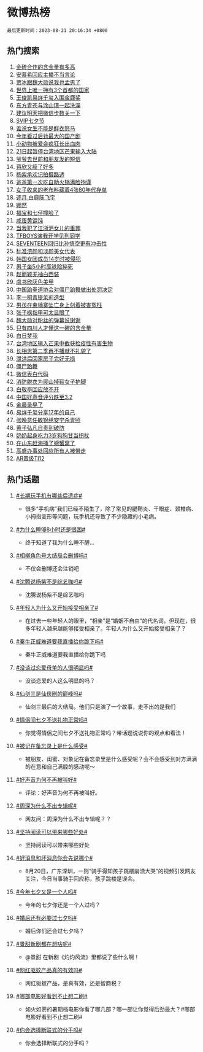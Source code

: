 # 微博热榜

`最后更新时间：2023-08-21 20:16:34 +0800`

## 热门搜索

1. [金砖合作的含金量有多高](https://m.weibo.cn/search?containerid=100103type%3D1%26t%3D10%26q%3D%23%E9%87%91%E7%A0%96%E5%90%88%E4%BD%9C%E7%9A%84%E5%90%AB%E9%87%91%E9%87%8F%E6%9C%89%E5%A4%9A%E9%AB%98%23&stream_entry_id=51&isnewpage=1&extparam=seat%3D1%26c_type%3D51%26filter_type%3Drealtimehot%26cate%3D10103%26dgr%3D0%26stream_entry_id%3D51%26pos%3D0%26display_time%3D1692620191%26pre_seqid%3D1692620191754019716192&luicode=10000011&lfid=106003type%253D25%2526t%253D3%2526disable_hot%253D1%2526filter_type%253Drealtimehot)
1. [安慕希回应主播不当言论](https://m.weibo.cn/search?containerid=100103type%3D1%26t%3D10%26q%3D%23%E5%AE%89%E6%85%95%E5%B8%8C%E5%9B%9E%E5%BA%94%E4%B8%BB%E6%92%AD%E4%B8%8D%E5%BD%93%E8%A8%80%E8%AE%BA%23&stream_entry_id=31&isnewpage=1&extparam=seat%3D1%26c_type%3D31%26filter_type%3Drealtimehot%26flag%3D2%26realpos%3D1%26stream_entry_id%3D31%26pos%3D0%26band_rank%3D1%26dgr%3D0%26lcate%3D5001%26cate%3D5001%26q%3D%2523%25E5%25AE%2589%25E6%2585%2595%25E5%25B8%258C%25E5%259B%259E%25E5%25BA%2594%25E4%25B8%25BB%25E6%2592%25AD%25E4%25B8%258D%25E5%25BD%2593%25E8%25A8%2580%25E8%25AE%25BA%2523%26display_time%3D1692620191%26pre_seqid%3D1692620191754019716192&luicode=10000011&lfid=106003type%253D25%2526t%253D3%2526disable_hot%253D1%2526filter_type%253Drealtimehot)
1. [贾冰跟魏大勋说我也孟男了](https://m.weibo.cn/search?containerid=100103type%3D1%26t%3D10%26q%3D%23%E8%B4%BE%E5%86%B0%E8%B7%9F%E9%AD%8F%E5%A4%A7%E5%8B%8B%E8%AF%B4%E6%88%91%E4%B9%9F%E5%AD%9F%E7%94%B7%E4%BA%86%23&stream_entry_id=31&isnewpage=1&extparam=seat%3D1%26c_type%3D31%26filter_type%3Drealtimehot%26flag%3D1%26realpos%3D2%26stream_entry_id%3D31%26pos%3D1%26band_rank%3D2%26dgr%3D0%26lcate%3D5001%26cate%3D5001%26q%3D%2523%25E8%25B4%25BE%25E5%2586%25B0%25E8%25B7%259F%25E9%25AD%258F%25E5%25A4%25A7%25E5%258B%258B%25E8%25AF%25B4%25E6%2588%2591%25E4%25B9%259F%25E5%25AD%259F%25E7%2594%25B7%25E4%25BA%2586%2523%26display_time%3D1692620191%26pre_seqid%3D1692620191754019716192&luicode=10000011&lfid=106003type%253D25%2526t%253D3%2526disable_hot%253D1%2526filter_type%253Drealtimehot)
1. [世界上唯一拥有3个首都的国家](https://m.weibo.cn/search?containerid=100103type%3D1%26t%3D10%26q%3D%23%E4%B8%96%E7%95%8C%E4%B8%8A%E5%94%AF%E4%B8%80%E6%8B%A5%E6%9C%893%E4%B8%AA%E9%A6%96%E9%83%BD%E7%9A%84%E5%9B%BD%E5%AE%B6%23&stream_entry_id=31&isnewpage=1&extparam=seat%3D1%26c_type%3D31%26filter_type%3Drealtimehot%26flag%3D1%26realpos%3D3%26stream_entry_id%3D31%26pos%3D2%26band_rank%3D3%26dgr%3D0%26lcate%3D5001%26cate%3D5001%26q%3D%2523%25E4%25B8%2596%25E7%2595%258C%25E4%25B8%258A%25E5%2594%25AF%25E4%25B8%2580%25E6%258B%25A5%25E6%259C%25893%25E4%25B8%25AA%25E9%25A6%2596%25E9%2583%25BD%25E7%259A%2584%25E5%259B%25BD%25E5%25AE%25B6%2523%26display_time%3D1692620191%26pre_seqid%3D1692620191754019716192&luicode=10000011&lfid=106003type%253D25%2526t%253D3%2526disable_hot%253D1%2526filter_type%253Drealtimehot)
1. [王俊凯易烊千玺入围金鹿奖](https://m.weibo.cn/search?containerid=100103type%3D1%26t%3D10%26q%3D%23%E7%8E%8B%E4%BF%8A%E5%87%AF%E6%98%93%E7%83%8A%E5%8D%83%E7%8E%BA%E5%85%A5%E5%9B%B4%E9%87%91%E9%B9%BF%E5%A5%96%23&stream_entry_id=31&isnewpage=1&extparam=seat%3D1%26c_type%3D31%26filter_type%3Drealtimehot%26flag%3D2%26realpos%3D4%26stream_entry_id%3D31%26pos%3D3%26band_rank%3D4%26dgr%3D0%26lcate%3D5001%26cate%3D5001%26q%3D%2523%25E7%258E%258B%25E4%25BF%258A%25E5%2587%25AF%25E6%2598%2593%25E7%2583%258A%25E5%258D%2583%25E7%258E%25BA%25E5%2585%25A5%25E5%259B%25B4%25E9%2587%2591%25E9%25B9%25BF%25E5%25A5%2596%2523%26display_time%3D1692620191%26pre_seqid%3D1692620191754019716192&luicode=10000011&lfid=106003type%253D25%2526t%253D3%2526disable_hot%253D1%2526filter_type%253Drealtimehot)
1. [东方青苍与涂山璟一起洗澡](https://m.weibo.cn/search?containerid=100103type%3D1%26t%3D10%26q%3D%23%E4%B8%9C%E6%96%B9%E9%9D%92%E8%8B%8D%E4%B8%8E%E6%B6%82%E5%B1%B1%E7%92%9F%E4%B8%80%E8%B5%B7%E6%B4%97%E6%BE%A1%23&stream_entry_id=31&isnewpage=1&extparam=seat%3D1%26c_type%3D31%26filter_type%3Drealtimehot%26flag%3D2%26realpos%3D5%26stream_entry_id%3D31%26pos%3D4%26band_rank%3D5%26dgr%3D0%26lcate%3D5001%26cate%3D5001%26q%3D%2523%25E4%25B8%259C%25E6%2596%25B9%25E9%259D%2592%25E8%258B%258D%25E4%25B8%258E%25E6%25B6%2582%25E5%25B1%25B1%25E7%2592%259F%25E4%25B8%2580%25E8%25B5%25B7%25E6%25B4%2597%25E6%25BE%25A1%2523%26display_time%3D1692620191%26pre_seqid%3D1692620191754019716192&luicode=10000011&lfid=106003type%253D25%2526t%253D3%2526disable_hot%253D1%2526filter_type%253Drealtimehot)
1. [建议明天把微信步数关一下](https://m.weibo.cn/search?containerid=100103type%3D1%26t%3D10%26q%3D%23%E5%BB%BA%E8%AE%AE%E6%98%8E%E5%A4%A9%E6%8A%8A%E5%BE%AE%E4%BF%A1%E6%AD%A5%E6%95%B0%E5%85%B3%E4%B8%80%E4%B8%8B%23&stream_entry_id=31&isnewpage=1&extparam=seat%3D1%26c_type%3D31%26filter_type%3Drealtimehot%26flag%3D2%26realpos%3D6%26stream_entry_id%3D31%26pos%3D5%26band_rank%3D6%26dgr%3D0%26lcate%3D5001%26cate%3D5001%26q%3D%2523%25E5%25BB%25BA%25E8%25AE%25AE%25E6%2598%258E%25E5%25A4%25A9%25E6%258A%258A%25E5%25BE%25AE%25E4%25BF%25A1%25E6%25AD%25A5%25E6%2595%25B0%25E5%2585%25B3%25E4%25B8%2580%25E4%25B8%258B%2523%26display_time%3D1692620191%26pre_seqid%3D1692620191754019716192&luicode=10000011&lfid=106003type%253D25%2526t%253D3%2526disable_hot%253D1%2526filter_type%253Drealtimehot)
1. [SVIP七夕节](https://m.weibo.cn/search?containerid=100103type%3D1%26t%3D10%26q%3D%23SVIP%E4%B8%83%E5%A4%95%E8%8A%82%23&stream_entry_id=31&isnewpage=1&extparam=seat%3D1%26c_type%3D31%26filter_type%3Drealtimehot%26dgr%3D0%26adid%3D199859%26stream_entry_id%3D31%26pos%3D6%26band_rank%3D7%26is_ad_pos%3D1%26q%3D%2523SVIP%25E4%25B8%2583%25E5%25A4%2595%25E8%258A%2582%2523%26lcate%3D5001%26cate%3D5001%26display_time%3D1692620191%26pre_seqid%3D1692620191754019716192&luicode=10000011&lfid=106003type%253D25%2526t%253D3%2526disable_hot%253D1%2526filter_type%253Drealtimehot)
1. [谁说女生不能是鲜衣怒马](https://m.weibo.cn/search?containerid=100103type%3D1%26t%3D10%26q%3D%23%E8%B0%81%E8%AF%B4%E5%A5%B3%E7%94%9F%E4%B8%8D%E8%83%BD%E6%98%AF%E9%B2%9C%E8%A1%A3%E6%80%92%E9%A9%AC%23&stream_entry_id=31&isnewpage=1&extparam=seat%3D1%26c_type%3D31%26filter_type%3Drealtimehot%26flag%3D1%26realpos%3D7%26stream_entry_id%3D31%26pos%3D7%26band_rank%3D7%26dgr%3D0%26lcate%3D5001%26cate%3D5001%26q%3D%2523%25E8%25B0%2581%25E8%25AF%25B4%25E5%25A5%25B3%25E7%2594%259F%25E4%25B8%258D%25E8%2583%25BD%25E6%2598%25AF%25E9%25B2%259C%25E8%25A1%25A3%25E6%2580%2592%25E9%25A9%25AC%2523%26display_time%3D1692620191%26pre_seqid%3D1692620191754019716192&luicode=10000011&lfid=106003type%253D25%2526t%253D3%2526disable_hot%253D1%2526filter_type%253Drealtimehot)
1. [今年看过后劲最大的国产剧](https://m.weibo.cn/search?containerid=100103type%3D1%26t%3D10%26q%3D%23%E4%BB%8A%E5%B9%B4%E7%9C%8B%E8%BF%87%E5%90%8E%E5%8A%B2%E6%9C%80%E5%A4%A7%E7%9A%84%E5%9B%BD%E4%BA%A7%E5%89%A7%23&stream_entry_id=31&isnewpage=1&extparam=seat%3D1%26c_type%3D31%26filter_type%3Drealtimehot%26flag%3D0%26realpos%3D8%26stream_entry_id%3D31%26pos%3D8%26band_rank%3D8%26dgr%3D0%26lcate%3D5001%26cate%3D5001%26q%3D%2523%25E4%25BB%258A%25E5%25B9%25B4%25E7%259C%258B%25E8%25BF%2587%25E5%2590%258E%25E5%258A%25B2%25E6%259C%2580%25E5%25A4%25A7%25E7%259A%2584%25E5%259B%25BD%25E4%25BA%25A7%25E5%2589%25A7%2523%26display_time%3D1692620191%26pre_seqid%3D1692620191754019716192&luicode=10000011&lfid=106003type%253D25%2526t%253D3%2526disable_hot%253D1%2526filter_type%253Drealtimehot)
1. [小动物被爱会疯狂长出血肉](https://m.weibo.cn/search?containerid=100103type%3D1%26t%3D10%26q%3D%E5%B0%8F%E5%8A%A8%E7%89%A9%E8%A2%AB%E7%88%B1%E4%BC%9A%E7%96%AF%E7%8B%82%E9%95%BF%E5%87%BA%E8%A1%80%E8%82%89&stream_entry_id=31&isnewpage=1&extparam=seat%3D1%26c_type%3D31%26filter_type%3Drealtimehot%26flag%3D0%26realpos%3D9%26stream_entry_id%3D31%26pos%3D9%26band_rank%3D9%26dgr%3D0%26lcate%3D5001%26cate%3D5001%26q%3D%25E5%25B0%258F%25E5%258A%25A8%25E7%2589%25A9%25E8%25A2%25AB%25E7%2588%25B1%25E4%25BC%259A%25E7%2596%25AF%25E7%258B%2582%25E9%2595%25BF%25E5%2587%25BA%25E8%25A1%2580%25E8%2582%2589%26display_time%3D1692620191%26pre_seqid%3D1692620191754019716192&luicode=10000011&lfid=106003type%253D25%2526t%253D3%2526disable_hot%253D1%2526filter_type%253Drealtimehot)
1. [21日起暂停台湾地区芒果输入大陆](https://m.weibo.cn/search?containerid=100103type%3D1%26t%3D10%26q%3D%2321%E6%97%A5%E8%B5%B7%E6%9A%82%E5%81%9C%E5%8F%B0%E6%B9%BE%E5%9C%B0%E5%8C%BA%E8%8A%92%E6%9E%9C%E8%BE%93%E5%85%A5%E5%A4%A7%E9%99%86%23&stream_entry_id=31&isnewpage=1&extparam=seat%3D1%26c_type%3D31%26filter_type%3Drealtimehot%26flag%3D0%26realpos%3D10%26stream_entry_id%3D31%26pos%3D10%26band_rank%3D10%26dgr%3D0%26lcate%3D5001%26cate%3D5001%26q%3D%252321%25E6%2597%25A5%25E8%25B5%25B7%25E6%259A%2582%25E5%2581%259C%25E5%258F%25B0%25E6%25B9%25BE%25E5%259C%25B0%25E5%258C%25BA%25E8%258A%2592%25E6%259E%259C%25E8%25BE%2593%25E5%2585%25A5%25E5%25A4%25A7%25E9%2599%2586%2523%26display_time%3D1692620191%26pre_seqid%3D1692620191754019716192&luicode=10000011&lfid=106003type%253D25%2526t%253D3%2526disable_hot%253D1%2526filter_type%253Drealtimehot)
1. [爷爷去世前和朋友发的短信](https://m.weibo.cn/search?containerid=100103type%3D1%26t%3D10%26q%3D%E7%88%B7%E7%88%B7%E5%8E%BB%E4%B8%96%E5%89%8D%E5%92%8C%E6%9C%8B%E5%8F%8B%E5%8F%91%E7%9A%84%E7%9F%AD%E4%BF%A1&stream_entry_id=31&isnewpage=1&extparam=seat%3D1%26c_type%3D31%26filter_type%3Drealtimehot%26flag%3D1%26realpos%3D11%26stream_entry_id%3D31%26pos%3D11%26band_rank%3D11%26dgr%3D0%26lcate%3D5001%26cate%3D5001%26q%3D%25E7%2588%25B7%25E7%2588%25B7%25E5%258E%25BB%25E4%25B8%2596%25E5%2589%258D%25E5%2592%258C%25E6%259C%258B%25E5%258F%258B%25E5%258F%2591%25E7%259A%2584%25E7%259F%25AD%25E4%25BF%25A1%26display_time%3D1692620191%26pre_seqid%3D1692620191754019716192&luicode=10000011&lfid=106003type%253D25%2526t%253D3%2526disable_hot%253D1%2526filter_type%253Drealtimehot)
1. [蒋欣又瘦了好多](https://m.weibo.cn/search?containerid=100103type%3D1%26t%3D10%26q%3D%23%E8%92%8B%E6%AC%A3%E5%8F%88%E7%98%A6%E4%BA%86%E5%A5%BD%E5%A4%9A%23&stream_entry_id=31&isnewpage=1&extparam=seat%3D1%26c_type%3D31%26filter_type%3Drealtimehot%26flag%3D2%26realpos%3D12%26stream_entry_id%3D31%26pos%3D12%26band_rank%3D12%26dgr%3D0%26lcate%3D5001%26cate%3D5001%26q%3D%2523%25E8%2592%258B%25E6%25AC%25A3%25E5%258F%2588%25E7%2598%25A6%25E4%25BA%2586%25E5%25A5%25BD%25E5%25A4%259A%2523%26display_time%3D1692620191%26pre_seqid%3D1692620191754019716192&luicode=10000011&lfid=106003type%253D25%2526t%253D3%2526disable_hot%253D1%2526filter_type%253Drealtimehot)
1. [杨紫承欢记拍摄路透](https://m.weibo.cn/search?containerid=100103type%3D1%26t%3D10%26q%3D%23%E6%9D%A8%E7%B4%AB%E6%89%BF%E6%AC%A2%E8%AE%B0%E6%8B%8D%E6%91%84%E8%B7%AF%E9%80%8F%23&stream_entry_id=31&isnewpage=1&extparam=seat%3D1%26c_type%3D31%26filter_type%3Drealtimehot%26flag%3D1%26realpos%3D13%26stream_entry_id%3D31%26pos%3D13%26band_rank%3D13%26dgr%3D0%26lcate%3D5001%26cate%3D5001%26q%3D%2523%25E6%259D%25A8%25E7%25B4%25AB%25E6%2589%25BF%25E6%25AC%25A2%25E8%25AE%25B0%25E6%258B%258D%25E6%2591%2584%25E8%25B7%25AF%25E9%2580%258F%2523%26display_time%3D1692620191%26pre_seqid%3D1692620191754019716192&luicode=10000011&lfid=106003type%253D25%2526t%253D3%2526disable_hot%253D1%2526filter_type%253Drealtimehot)
1. [爸爸第一次吃自助火锅满脸拘谨](https://m.weibo.cn/search?containerid=100103type%3D1%26t%3D10%26q%3D%23%E7%88%B8%E7%88%B8%E7%AC%AC%E4%B8%80%E6%AC%A1%E5%90%83%E8%87%AA%E5%8A%A9%E7%81%AB%E9%94%85%E6%BB%A1%E8%84%B8%E6%8B%98%E8%B0%A8%23&stream_entry_id=31&isnewpage=1&extparam=seat%3D1%26c_type%3D31%26filter_type%3Drealtimehot%26flag%3D0%26realpos%3D14%26stream_entry_id%3D31%26pos%3D14%26band_rank%3D14%26dgr%3D0%26lcate%3D5001%26cate%3D5001%26q%3D%2523%25E7%2588%25B8%25E7%2588%25B8%25E7%25AC%25AC%25E4%25B8%2580%25E6%25AC%25A1%25E5%2590%2583%25E8%2587%25AA%25E5%258A%25A9%25E7%2581%25AB%25E9%2594%2585%25E6%25BB%25A1%25E8%2584%25B8%25E6%258B%2598%25E8%25B0%25A8%2523%26display_time%3D1692620191%26pre_seqid%3D1692620191754019716192&luicode=10000011&lfid=106003type%253D25%2526t%253D3%2526disable_hot%253D1%2526filter_type%253Drealtimehot)
1. [女子收来的老布料藏着4张80年代存单](https://m.weibo.cn/search?containerid=100103type%3D1%26t%3D10%26q%3D%23%E5%A5%B3%E5%AD%90%E6%94%B6%E6%9D%A5%E7%9A%84%E8%80%81%E5%B8%83%E6%96%99%E8%97%8F%E7%9D%804%E5%BC%A080%E5%B9%B4%E4%BB%A3%E5%AD%98%E5%8D%95%23&stream_entry_id=31&isnewpage=1&extparam=seat%3D1%26c_type%3D31%26filter_type%3Drealtimehot%26flag%3D0%26realpos%3D15%26adid%3D200204%26stream_entry_id%3D31%26pos%3D15%26band_rank%3D15%26dgr%3D0%26lcate%3D5001%26cate%3D5001%26q%3D%2523%25E5%25A5%25B3%25E5%25AD%2590%25E6%2594%25B6%25E6%259D%25A5%25E7%259A%2584%25E8%2580%2581%25E5%25B8%2583%25E6%2596%2599%25E8%2597%258F%25E7%259D%25804%25E5%25BC%25A080%25E5%25B9%25B4%25E4%25BB%25A3%25E5%25AD%2598%25E5%258D%2595%2523%26display_time%3D1692620191%26pre_seqid%3D1692620191754019716192&luicode=10000011&lfid=106003type%253D25%2526t%253D3%2526disable_hot%253D1%2526filter_type%253Drealtimehot)
1. [逐月 白鹿陈飞宇](https://m.weibo.cn/search?containerid=100103type%3D1%26t%3D10%26q%3D%E9%80%90%E6%9C%88+%E7%99%BD%E9%B9%BF%E9%99%88%E9%A3%9E%E5%AE%87&stream_entry_id=31&isnewpage=1&extparam=seat%3D1%26c_type%3D31%26filter_type%3Drealtimehot%26flag%3D1%26realpos%3D16%26stream_entry_id%3D31%26pos%3D16%26band_rank%3D16%26dgr%3D0%26lcate%3D5001%26cate%3D5001%26q%3D%25E9%2580%2590%25E6%259C%2588%2520%25E7%2599%25BD%25E9%25B9%25BF%25E9%2599%2588%25E9%25A3%259E%25E5%25AE%2587%26display_time%3D1692620191%26pre_seqid%3D1692620191754019716192&luicode=10000011&lfid=106003type%253D25%2526t%253D3%2526disable_hot%253D1%2526filter_type%253Drealtimehot)
1. [娜然](https://m.weibo.cn/search?containerid=100103type%3D1%26t%3D10%26q%3D%E5%A8%9C%E7%84%B6&stream_entry_id=31&isnewpage=1&extparam=seat%3D1%26c_type%3D31%26filter_type%3Drealtimehot%26flag%3D0%26realpos%3D17%26stream_entry_id%3D31%26pos%3D17%26band_rank%3D17%26dgr%3D0%26lcate%3D5001%26cate%3D5001%26q%3D%25E5%25A8%259C%25E7%2584%25B6%26display_time%3D1692620191%26pre_seqid%3D1692620191754019716192&luicode=10000011&lfid=106003type%253D25%2526t%253D3%2526disable_hot%253D1%2526filter_type%253Drealtimehot)
1. [福宝和七仔撞脸了](https://m.weibo.cn/search?containerid=100103type%3D1%26t%3D10%26q%3D%23%E7%A6%8F%E5%AE%9D%E5%92%8C%E4%B8%83%E4%BB%94%E6%92%9E%E8%84%B8%E4%BA%86%23&stream_entry_id=31&isnewpage=1&extparam=seat%3D1%26c_type%3D31%26filter_type%3Drealtimehot%26flag%3D32768%26realpos%3D18%26stream_entry_id%3D31%26pos%3D18%26band_rank%3D18%26dgr%3D0%26lcate%3D5001%26cate%3D5001%26q%3D%2523%25E7%25A6%258F%25E5%25AE%259D%25E5%2592%258C%25E4%25B8%2583%25E4%25BB%2594%25E6%2592%259E%25E8%2584%25B8%25E4%25BA%2586%2523%26display_time%3D1692620191%26pre_seqid%3D1692620191754019716192&luicode=10000011&lfid=106003type%253D25%2526t%253D3%2526disable_hot%253D1%2526filter_type%253Drealtimehot)
1. [咸蛋黄馄饨](https://m.weibo.cn/search?containerid=100103type%3D1%26t%3D10%26q%3D%E5%92%B8%E8%9B%8B%E9%BB%84%E9%A6%84%E9%A5%A8&stream_entry_id=31&isnewpage=1&extparam=seat%3D1%26c_type%3D31%26filter_type%3Drealtimehot%26flag%3D1%26realpos%3D19%26stream_entry_id%3D31%26pos%3D19%26band_rank%3D19%26dgr%3D0%26lcate%3D5001%26cate%3D5001%26q%3D%25E5%2592%25B8%25E8%259B%258B%25E9%25BB%2584%25E9%25A6%2584%25E9%25A5%25A8%26display_time%3D1692620191%26pre_seqid%3D1692620191754019716192&luicode=10000011&lfid=106003type%253D25%2526t%253D3%2526disable_hot%253D1%2526filter_type%253Drealtimehot)
1. [当我犯了江浙沪女儿的重罪](https://m.weibo.cn/search?containerid=100103type%3D1%26t%3D10%26q%3D%E5%BD%93%E6%88%91%E7%8A%AF%E4%BA%86%E6%B1%9F%E6%B5%99%E6%B2%AA%E5%A5%B3%E5%84%BF%E7%9A%84%E9%87%8D%E7%BD%AA&stream_entry_id=31&isnewpage=1&extparam=seat%3D1%26c_type%3D31%26filter_type%3Drealtimehot%26flag%3D0%26realpos%3D20%26stream_entry_id%3D31%26pos%3D20%26band_rank%3D20%26dgr%3D0%26lcate%3D5001%26cate%3D5001%26q%3D%25E5%25BD%2593%25E6%2588%2591%25E7%258A%25AF%25E4%25BA%2586%25E6%25B1%259F%25E6%25B5%2599%25E6%25B2%25AA%25E5%25A5%25B3%25E5%2584%25BF%25E7%259A%2584%25E9%2587%258D%25E7%25BD%25AA%26display_time%3D1692620191%26pre_seqid%3D1692620191754019716192&luicode=10000011&lfid=106003type%253D25%2526t%253D3%2526disable_hot%253D1%2526filter_type%253Drealtimehot)
1. [TFBOYS演我开学见到同学](https://m.weibo.cn/search?containerid=100103type%3D1%26t%3D10%26q%3D%23TFBOYS%E6%BC%94%E6%88%91%E5%BC%80%E5%AD%A6%E8%A7%81%E5%88%B0%E5%90%8C%E5%AD%A6%23&stream_entry_id=31&isnewpage=1&extparam=seat%3D1%26c_type%3D31%26filter_type%3Drealtimehot%26flag%3D2%26realpos%3D21%26stream_entry_id%3D31%26pos%3D21%26band_rank%3D21%26dgr%3D0%26lcate%3D5001%26cate%3D5001%26q%3D%2523TFBOYS%25E6%25BC%2594%25E6%2588%2591%25E5%25BC%2580%25E5%25AD%25A6%25E8%25A7%2581%25E5%2588%25B0%25E5%2590%258C%25E5%25AD%25A6%2523%26display_time%3D1692620191%26pre_seqid%3D1692620191754019716192&luicode=10000011&lfid=106003type%253D25%2526t%253D3%2526disable_hot%253D1%2526filter_type%253Drealtimehot)
1. [SEVENTEEN回归比孙悟空更有冲击性](https://m.weibo.cn/search?containerid=100103type%3D1%26t%3D10%26q%3D%23SEVENTEEN%E5%9B%9E%E5%BD%92%E6%AF%94%E5%AD%99%E6%82%9F%E7%A9%BA%E6%9B%B4%E6%9C%89%E5%86%B2%E5%87%BB%E6%80%A7%23&stream_entry_id=31&isnewpage=1&extparam=seat%3D1%26c_type%3D31%26filter_type%3Drealtimehot%26flag%3D1%26realpos%3D22%26stream_entry_id%3D31%26pos%3D22%26band_rank%3D22%26dgr%3D0%26lcate%3D5001%26cate%3D5001%26q%3D%2523SEVENTEEN%25E5%259B%259E%25E5%25BD%2592%25E6%25AF%2594%25E5%25AD%2599%25E6%2582%259F%25E7%25A9%25BA%25E6%259B%25B4%25E6%259C%2589%25E5%2586%25B2%25E5%2587%25BB%25E6%2580%25A7%2523%26display_time%3D1692620191%26pre_seqid%3D1692620191754019716192&luicode=10000011&lfid=106003type%253D25%2526t%253D3%2526disable_hot%253D1%2526filter_type%253Drealtimehot)
1. [标准浓颜和淡颜美女代表](https://m.weibo.cn/search?containerid=100103type%3D1%26t%3D10%26q%3D%23%E6%A0%87%E5%87%86%E6%B5%93%E9%A2%9C%E5%92%8C%E6%B7%A1%E9%A2%9C%E7%BE%8E%E5%A5%B3%E4%BB%A3%E8%A1%A8%23&stream_entry_id=31&isnewpage=1&extparam=seat%3D1%26c_type%3D31%26filter_type%3Drealtimehot%26flag%3D1%26realpos%3D23%26stream_entry_id%3D31%26pos%3D23%26band_rank%3D23%26dgr%3D0%26lcate%3D5001%26cate%3D5001%26q%3D%2523%25E6%25A0%2587%25E5%2587%2586%25E6%25B5%2593%25E9%25A2%259C%25E5%2592%258C%25E6%25B7%25A1%25E9%25A2%259C%25E7%25BE%258E%25E5%25A5%25B3%25E4%25BB%25A3%25E8%25A1%25A8%2523%26display_time%3D1692620191%26pre_seqid%3D1692620191754019716192&luicode=10000011&lfid=106003type%253D25%2526t%253D3%2526disable_hot%253D1%2526filter_type%253Drealtimehot)
1. [韩国女团成员14岁时被侵犯](https://m.weibo.cn/search?containerid=100103type%3D1%26t%3D10%26q%3D%23%E9%9F%A9%E5%9B%BD%E5%A5%B3%E5%9B%A2%E6%88%90%E5%91%9814%E5%B2%81%E6%97%B6%E8%A2%AB%E4%BE%B5%E7%8A%AF%23&stream_entry_id=31&isnewpage=1&extparam=seat%3D1%26c_type%3D31%26filter_type%3Drealtimehot%26flag%3D0%26realpos%3D24%26stream_entry_id%3D31%26pos%3D24%26band_rank%3D24%26dgr%3D0%26lcate%3D5001%26cate%3D5001%26q%3D%2523%25E9%259F%25A9%25E5%259B%25BD%25E5%25A5%25B3%25E5%259B%25A2%25E6%2588%2590%25E5%2591%259814%25E5%25B2%2581%25E6%2597%25B6%25E8%25A2%25AB%25E4%25BE%25B5%25E7%258A%25AF%2523%26display_time%3D1692620191%26pre_seqid%3D1692620191754019716192&luicode=10000011&lfid=106003type%253D25%2526t%253D3%2526disable_hot%253D1%2526filter_type%253Drealtimehot)
1. [男子坐5小时高铁险猝死](https://m.weibo.cn/search?containerid=100103type%3D1%26t%3D10%26q%3D%23%E7%94%B7%E5%AD%90%E5%9D%905%E5%B0%8F%E6%97%B6%E9%AB%98%E9%93%81%E9%99%A9%E7%8C%9D%E6%AD%BB%23&stream_entry_id=31&isnewpage=1&extparam=seat%3D1%26c_type%3D31%26filter_type%3Drealtimehot%26flag%3D0%26realpos%3D25%26stream_entry_id%3D31%26pos%3D25%26band_rank%3D25%26dgr%3D0%26lcate%3D5001%26cate%3D5001%26q%3D%2523%25E7%2594%25B7%25E5%25AD%2590%25E5%259D%25905%25E5%25B0%258F%25E6%2597%25B6%25E9%25AB%2598%25E9%2593%2581%25E9%2599%25A9%25E7%258C%259D%25E6%25AD%25BB%2523%26display_time%3D1692620191%26pre_seqid%3D1692620191754019716192&luicode=10000011&lfid=106003type%253D25%2526t%253D3%2526disable_hot%253D1%2526filter_type%253Drealtimehot)
1. [赵丽颖无袖白西装](https://m.weibo.cn/search?containerid=100103type%3D1%26t%3D10%26q%3D%23%E8%B5%B5%E4%B8%BD%E9%A2%96%E6%97%A0%E8%A2%96%E7%99%BD%E8%A5%BF%E8%A3%85%23&stream_entry_id=31&isnewpage=1&extparam=seat%3D1%26c_type%3D31%26filter_type%3Drealtimehot%26flag%3D1%26realpos%3D26%26stream_entry_id%3D31%26pos%3D26%26band_rank%3D26%26dgr%3D0%26lcate%3D5001%26cate%3D5001%26q%3D%2523%25E8%25B5%25B5%25E4%25B8%25BD%25E9%25A2%2596%25E6%2597%25A0%25E8%25A2%2596%25E7%2599%25BD%25E8%25A5%25BF%25E8%25A3%2585%2523%26display_time%3D1692620191%26pre_seqid%3D1692620191754019716192&luicode=10000011&lfid=106003type%253D25%2526t%253D3%2526disable_hot%253D1%2526filter_type%253Drealtimehot)
1. [虞书欣灰色美甲](https://m.weibo.cn/search?containerid=100103type%3D1%26t%3D10%26q%3D%23%E8%99%9E%E4%B9%A6%E6%AC%A3%E7%81%B0%E8%89%B2%E7%BE%8E%E7%94%B2%23&stream_entry_id=31&isnewpage=1&extparam=seat%3D1%26c_type%3D31%26filter_type%3Drealtimehot%26flag%3D1%26realpos%3D27%26stream_entry_id%3D31%26pos%3D27%26band_rank%3D27%26dgr%3D0%26lcate%3D5001%26cate%3D5001%26q%3D%2523%25E8%2599%259E%25E4%25B9%25A6%25E6%25AC%25A3%25E7%2581%25B0%25E8%2589%25B2%25E7%25BE%258E%25E7%2594%25B2%2523%26display_time%3D1692620191%26pre_seqid%3D1692620191754019716192&luicode=10000011&lfid=106003type%253D25%2526t%253D3%2526disable_hot%253D1%2526filter_type%253Drealtimehot)
1. [中国跆拳道协会对僵尸跆舞做出处罚决定](https://m.weibo.cn/search?containerid=100103type%3D1%26t%3D10%26q%3D%23%E4%B8%AD%E5%9B%BD%E8%B7%86%E6%8B%B3%E9%81%93%E5%8D%8F%E4%BC%9A%E5%AF%B9%E5%83%B5%E5%B0%B8%E8%B7%86%E8%88%9E%E5%81%9A%E5%87%BA%E5%A4%84%E7%BD%9A%E5%86%B3%E5%AE%9A%23&stream_entry_id=31&isnewpage=1&extparam=seat%3D1%26c_type%3D31%26filter_type%3Drealtimehot%26flag%3D0%26realpos%3D28%26stream_entry_id%3D31%26pos%3D28%26band_rank%3D28%26dgr%3D0%26lcate%3D5001%26cate%3D5001%26q%3D%2523%25E4%25B8%25AD%25E5%259B%25BD%25E8%25B7%2586%25E6%258B%25B3%25E9%2581%2593%25E5%258D%258F%25E4%25BC%259A%25E5%25AF%25B9%25E5%2583%25B5%25E5%25B0%25B8%25E8%25B7%2586%25E8%2588%259E%25E5%2581%259A%25E5%2587%25BA%25E5%25A4%2584%25E7%25BD%259A%25E5%2586%25B3%25E5%25AE%259A%2523%26display_time%3D1692620191%26pre_seqid%3D1692620191754019716192&luicode=10000011&lfid=106003type%253D25%2526t%253D3%2526disable_hot%253D1%2526filter_type%253Drealtimehot)
1. [李一桐青提茉莉造型](https://m.weibo.cn/search?containerid=100103type%3D1%26t%3D10%26q%3D%23%E6%9D%8E%E4%B8%80%E6%A1%90%E9%9D%92%E6%8F%90%E8%8C%89%E8%8E%89%E9%80%A0%E5%9E%8B%23&stream_entry_id=31&isnewpage=1&extparam=seat%3D1%26c_type%3D31%26filter_type%3Drealtimehot%26flag%3D1%26realpos%3D29%26stream_entry_id%3D31%26pos%3D29%26band_rank%3D29%26dgr%3D0%26lcate%3D5001%26cate%3D5001%26q%3D%2523%25E6%259D%258E%25E4%25B8%2580%25E6%25A1%2590%25E9%259D%2592%25E6%258F%2590%25E8%258C%2589%25E8%258E%2589%25E9%2580%25A0%25E5%259E%258B%2523%26display_time%3D1692620191%26pre_seqid%3D1692620191754019716192&luicode=10000011&lfid=106003type%253D25%2526t%253D3%2526disable_hot%253D1%2526filter_type%253Drealtimehot)
1. [男孩在柬埔寨坠亡身上刻着被害冤枉](https://m.weibo.cn/search?containerid=100103type%3D1%26t%3D10%26q%3D%23%E7%94%B7%E5%AD%A9%E5%9C%A8%E6%9F%AC%E5%9F%94%E5%AF%A8%E5%9D%A0%E4%BA%A1%E8%BA%AB%E4%B8%8A%E5%88%BB%E7%9D%80%E8%A2%AB%E5%AE%B3%E5%86%A4%E6%9E%89%23&stream_entry_id=31&isnewpage=1&extparam=seat%3D1%26c_type%3D31%26filter_type%3Drealtimehot%26flag%3D1%26realpos%3D30%26stream_entry_id%3D31%26pos%3D30%26band_rank%3D30%26dgr%3D0%26lcate%3D5001%26cate%3D5001%26q%3D%2523%25E7%2594%25B7%25E5%25AD%25A9%25E5%259C%25A8%25E6%259F%25AC%25E5%259F%2594%25E5%25AF%25A8%25E5%259D%25A0%25E4%25BA%25A1%25E8%25BA%25AB%25E4%25B8%258A%25E5%2588%25BB%25E7%259D%2580%25E8%25A2%25AB%25E5%25AE%25B3%25E5%2586%25A4%25E6%259E%2589%2523%26display_time%3D1692620191%26pre_seqid%3D1692620191754019716192&luicode=10000011&lfid=106003type%253D25%2526t%253D3%2526disable_hot%253D1%2526filter_type%253Drealtimehot)
1. [张子枫指甲可太显眼了](https://m.weibo.cn/search?containerid=100103type%3D1%26t%3D10%26q%3D%23%E5%BC%A0%E5%AD%90%E6%9E%AB%E6%8C%87%E7%94%B2%E5%8F%AF%E5%A4%AA%E6%98%BE%E7%9C%BC%E4%BA%86%23&stream_entry_id=31&isnewpage=1&extparam=seat%3D1%26c_type%3D31%26filter_type%3Drealtimehot%26flag%3D0%26realpos%3D31%26stream_entry_id%3D31%26pos%3D31%26band_rank%3D31%26dgr%3D0%26lcate%3D5001%26cate%3D5001%26q%3D%2523%25E5%25BC%25A0%25E5%25AD%2590%25E6%259E%25AB%25E6%258C%2587%25E7%2594%25B2%25E5%258F%25AF%25E5%25A4%25AA%25E6%2598%25BE%25E7%259C%25BC%25E4%25BA%2586%2523%26display_time%3D1692620191%26pre_seqid%3D1692620191754019716192&luicode=10000011&lfid=106003type%253D25%2526t%253D3%2526disable_hot%253D1%2526filter_type%253Drealtimehot)
1. [魏大勋对粉丝的弹幕说谢谢](https://m.weibo.cn/search?containerid=100103type%3D1%26t%3D10%26q%3D%23%E9%AD%8F%E5%A4%A7%E5%8B%8B%E5%AF%B9%E7%B2%89%E4%B8%9D%E7%9A%84%E5%BC%B9%E5%B9%95%E8%AF%B4%E8%B0%A2%E8%B0%A2%23&stream_entry_id=31&isnewpage=1&extparam=seat%3D1%26c_type%3D31%26filter_type%3Drealtimehot%26flag%3D0%26realpos%3D32%26stream_entry_id%3D31%26pos%3D32%26band_rank%3D32%26dgr%3D0%26lcate%3D5001%26cate%3D5001%26q%3D%2523%25E9%25AD%258F%25E5%25A4%25A7%25E5%258B%258B%25E5%25AF%25B9%25E7%25B2%2589%25E4%25B8%259D%25E7%259A%2584%25E5%25BC%25B9%25E5%25B9%2595%25E8%25AF%25B4%25E8%25B0%25A2%25E8%25B0%25A2%2523%26display_time%3D1692620191%26pre_seqid%3D1692620191754019716192&luicode=10000011&lfid=106003type%253D25%2526t%253D3%2526disable_hot%253D1%2526filter_type%253Drealtimehot)
1. [只有四川人才懂这一碗的含金量](https://m.weibo.cn/search?containerid=100103type%3D1%26t%3D10%26q%3D%E5%8F%AA%E6%9C%89%E5%9B%9B%E5%B7%9D%E4%BA%BA%E6%89%8D%E6%87%82%E8%BF%99%E4%B8%80%E7%A2%97%E7%9A%84%E5%90%AB%E9%87%91%E9%87%8F&stream_entry_id=31&isnewpage=1&extparam=seat%3D1%26c_type%3D31%26filter_type%3Drealtimehot%26flag%3D0%26realpos%3D33%26stream_entry_id%3D31%26pos%3D33%26band_rank%3D33%26dgr%3D0%26lcate%3D5001%26cate%3D5001%26q%3D%25E5%258F%25AA%25E6%259C%2589%25E5%259B%259B%25E5%25B7%259D%25E4%25BA%25BA%25E6%2589%258D%25E6%2587%2582%25E8%25BF%2599%25E4%25B8%2580%25E7%25A2%2597%25E7%259A%2584%25E5%2590%25AB%25E9%2587%2591%25E9%2587%258F%26display_time%3D1692620191%26pre_seqid%3D1692620191754019716192&luicode=10000011&lfid=106003type%253D25%2526t%253D3%2526disable_hot%253D1%2526filter_type%253Drealtimehot)
1. [白日梦我](https://m.weibo.cn/search?containerid=100103type%3D1%26t%3D10%26q%3D%E7%99%BD%E6%97%A5%E6%A2%A6%E6%88%91&stream_entry_id=31&isnewpage=1&extparam=seat%3D1%26c_type%3D31%26filter_type%3Drealtimehot%26flag%3D0%26realpos%3D34%26stream_entry_id%3D31%26pos%3D34%26band_rank%3D34%26dgr%3D0%26lcate%3D5001%26cate%3D5001%26q%3D%25E7%2599%25BD%25E6%2597%25A5%25E6%25A2%25A6%25E6%2588%2591%26display_time%3D1692620191%26pre_seqid%3D1692620191754019716192&luicode=10000011&lfid=106003type%253D25%2526t%253D3%2526disable_hot%253D1%2526filter_type%253Drealtimehot)
1. [台湾地区输入芒果中截获检疫性有害生物](https://m.weibo.cn/search?containerid=100103type%3D1%26t%3D10%26q%3D%23%E5%8F%B0%E6%B9%BE%E5%9C%B0%E5%8C%BA%E8%BE%93%E5%85%A5%E8%8A%92%E6%9E%9C%E4%B8%AD%E6%88%AA%E8%8E%B7%E6%A3%80%E7%96%AB%E6%80%A7%E6%9C%89%E5%AE%B3%E7%94%9F%E7%89%A9%23&stream_entry_id=31&isnewpage=1&extparam=seat%3D1%26c_type%3D31%26filter_type%3Drealtimehot%26flag%3D0%26realpos%3D35%26stream_entry_id%3D31%26pos%3D35%26band_rank%3D35%26dgr%3D0%26lcate%3D5001%26cate%3D5001%26q%3D%2523%25E5%258F%25B0%25E6%25B9%25BE%25E5%259C%25B0%25E5%258C%25BA%25E8%25BE%2593%25E5%2585%25A5%25E8%258A%2592%25E6%259E%259C%25E4%25B8%25AD%25E6%2588%25AA%25E8%258E%25B7%25E6%25A3%2580%25E7%2596%25AB%25E6%2580%25A7%25E6%259C%2589%25E5%25AE%25B3%25E7%2594%259F%25E7%2589%25A9%2523%26display_time%3D1692620191%26pre_seqid%3D1692620191754019716192&luicode=10000011&lfid=106003type%253D25%2526t%253D3%2526disable_hot%253D1%2526filter_type%253Drealtimehot)
1. [长相思第二季再不播就不礼貌了](https://m.weibo.cn/search?containerid=100103type%3D1%26t%3D10%26q%3D%23%E9%95%BF%E7%9B%B8%E6%80%9D%E7%AC%AC%E4%BA%8C%E5%AD%A3%E5%86%8D%E4%B8%8D%E6%92%AD%E5%B0%B1%E4%B8%8D%E7%A4%BC%E8%B2%8C%E4%BA%86%23&stream_entry_id=31&isnewpage=1&extparam=seat%3D1%26c_type%3D31%26filter_type%3Drealtimehot%26flag%3D0%26realpos%3D36%26stream_entry_id%3D31%26pos%3D36%26band_rank%3D36%26dgr%3D0%26lcate%3D5001%26cate%3D5001%26q%3D%2523%25E9%2595%25BF%25E7%259B%25B8%25E6%2580%259D%25E7%25AC%25AC%25E4%25BA%258C%25E5%25AD%25A3%25E5%2586%258D%25E4%25B8%258D%25E6%2592%25AD%25E5%25B0%25B1%25E4%25B8%258D%25E7%25A4%25BC%25E8%25B2%258C%25E4%25BA%2586%2523%26display_time%3D1692620191%26pre_seqid%3D1692620191754019716192&luicode=10000011&lfid=106003type%253D25%2526t%253D3%2526disable_hot%253D1%2526filter_type%253Drealtimehot)
1. [泄洪后回家房子完好无损](https://m.weibo.cn/search?containerid=100103type%3D1%26t%3D10%26q%3D%E6%B3%84%E6%B4%AA%E5%90%8E%E5%9B%9E%E5%AE%B6%E6%88%BF%E5%AD%90%E5%AE%8C%E5%A5%BD%E6%97%A0%E6%8D%9F&stream_entry_id=31&isnewpage=1&extparam=seat%3D1%26c_type%3D31%26filter_type%3Drealtimehot%26flag%3D1%26realpos%3D37%26stream_entry_id%3D31%26pos%3D37%26band_rank%3D37%26dgr%3D0%26lcate%3D5001%26cate%3D5001%26q%3D%25E6%25B3%2584%25E6%25B4%25AA%25E5%2590%258E%25E5%259B%259E%25E5%25AE%25B6%25E6%2588%25BF%25E5%25AD%2590%25E5%25AE%258C%25E5%25A5%25BD%25E6%2597%25A0%25E6%258D%259F%26display_time%3D1692620191%26pre_seqid%3D1692620191754019716192&luicode=10000011&lfid=106003type%253D25%2526t%253D3%2526disable_hot%253D1%2526filter_type%253Drealtimehot)
1. [僵尸跆舞](https://m.weibo.cn/search?containerid=100103type%3D1%26t%3D10%26q%3D%E5%83%B5%E5%B0%B8%E8%B7%86%E8%88%9E&stream_entry_id=31&isnewpage=1&extparam=seat%3D1%26c_type%3D31%26filter_type%3Drealtimehot%26flag%3D1%26realpos%3D38%26stream_entry_id%3D31%26pos%3D38%26band_rank%3D38%26dgr%3D0%26lcate%3D5001%26cate%3D5001%26q%3D%25E5%2583%25B5%25E5%25B0%25B8%25E8%25B7%2586%25E8%2588%259E%26display_time%3D1692620191%26pre_seqid%3D1692620191754019716192&luicode=10000011&lfid=106003type%253D25%2526t%253D3%2526disable_hot%253D1%2526filter_type%253Drealtimehot)
1. [微信表白代码](https://m.weibo.cn/search?containerid=100103type%3D1%26t%3D10%26q%3D%E5%BE%AE%E4%BF%A1%E8%A1%A8%E7%99%BD%E4%BB%A3%E7%A0%81&stream_entry_id=31&isnewpage=1&extparam=seat%3D1%26c_type%3D31%26filter_type%3Drealtimehot%26flag%3D1%26realpos%3D39%26stream_entry_id%3D31%26pos%3D39%26band_rank%3D39%26dgr%3D0%26lcate%3D5001%26cate%3D5001%26q%3D%25E5%25BE%25AE%25E4%25BF%25A1%25E8%25A1%25A8%25E7%2599%25BD%25E4%25BB%25A3%25E7%25A0%2581%26display_time%3D1692620191%26pre_seqid%3D1692620191754019716192&luicode=10000011&lfid=106003type%253D25%2526t%253D3%2526disable_hot%253D1%2526filter_type%253Drealtimehot)
1. [消防脱衣为爬山掉鞋女子护脚](https://m.weibo.cn/search?containerid=100103type%3D1%26t%3D10%26q%3D%23%E6%B6%88%E9%98%B2%E8%84%B1%E8%A1%A3%E4%B8%BA%E7%88%AC%E5%B1%B1%E6%8E%89%E9%9E%8B%E5%A5%B3%E5%AD%90%E6%8A%A4%E8%84%9A%23&stream_entry_id=31&isnewpage=1&extparam=seat%3D1%26c_type%3D31%26filter_type%3Drealtimehot%26flag%3D32768%26realpos%3D40%26stream_entry_id%3D31%26pos%3D40%26band_rank%3D40%26dgr%3D0%26lcate%3D5001%26cate%3D5001%26q%3D%2523%25E6%25B6%2588%25E9%2598%25B2%25E8%2584%25B1%25E8%25A1%25A3%25E4%25B8%25BA%25E7%2588%25AC%25E5%25B1%25B1%25E6%258E%2589%25E9%259E%258B%25E5%25A5%25B3%25E5%25AD%2590%25E6%258A%25A4%25E8%2584%259A%2523%26display_time%3D1692620191%26pre_seqid%3D1692620191754019716192&luicode=10000011&lfid=106003type%253D25%2526t%253D3%2526disable_hot%253D1%2526filter_type%253Drealtimehot)
1. [白敬亭回应放不开](https://m.weibo.cn/search?containerid=100103type%3D1%26t%3D10%26q%3D%23%E7%99%BD%E6%95%AC%E4%BA%AD%E5%9B%9E%E5%BA%94%E6%94%BE%E4%B8%8D%E5%BC%80%23&stream_entry_id=31&isnewpage=1&extparam=seat%3D1%26c_type%3D31%26filter_type%3Drealtimehot%26flag%3D0%26realpos%3D41%26stream_entry_id%3D31%26pos%3D41%26band_rank%3D41%26dgr%3D0%26lcate%3D5001%26cate%3D5001%26q%3D%2523%25E7%2599%25BD%25E6%2595%25AC%25E4%25BA%25AD%25E5%259B%259E%25E5%25BA%2594%25E6%2594%25BE%25E4%25B8%258D%25E5%25BC%2580%2523%26display_time%3D1692620191%26pre_seqid%3D1692620191754019716192&luicode=10000011&lfid=106003type%253D25%2526t%253D3%2526disable_hot%253D1%2526filter_type%253Drealtimehot)
1. [中国好声音评分跌至3.2](https://m.weibo.cn/search?containerid=100103type%3D1%26t%3D10%26q%3D%23%E4%B8%AD%E5%9B%BD%E5%A5%BD%E5%A3%B0%E9%9F%B3%E8%AF%84%E5%88%86%E8%B7%8C%E8%87%B33.2%23&stream_entry_id=31&isnewpage=1&extparam=seat%3D1%26c_type%3D31%26filter_type%3Drealtimehot%26flag%3D0%26realpos%3D42%26stream_entry_id%3D31%26pos%3D42%26band_rank%3D42%26dgr%3D0%26lcate%3D5001%26cate%3D5001%26q%3D%2523%25E4%25B8%25AD%25E5%259B%25BD%25E5%25A5%25BD%25E5%25A3%25B0%25E9%259F%25B3%25E8%25AF%2584%25E5%2588%2586%25E8%25B7%258C%25E8%2587%25B33.2%2523%26display_time%3D1692620191%26pre_seqid%3D1692620191754019716192&luicode=10000011&lfid=106003type%253D25%2526t%253D3%2526disable_hot%253D1%2526filter_type%253Drealtimehot)
1. [金晨录早了](https://m.weibo.cn/search?containerid=100103type%3D1%26t%3D10%26q%3D%23%E9%87%91%E6%99%A8%E5%BD%95%E6%97%A9%E4%BA%86%23&stream_entry_id=31&isnewpage=1&extparam=seat%3D1%26c_type%3D31%26filter_type%3Drealtimehot%26flag%3D0%26realpos%3D43%26stream_entry_id%3D31%26pos%3D43%26band_rank%3D43%26dgr%3D0%26lcate%3D5001%26cate%3D5001%26q%3D%2523%25E9%2587%2591%25E6%2599%25A8%25E5%25BD%2595%25E6%2597%25A9%25E4%25BA%2586%2523%26display_time%3D1692620191%26pre_seqid%3D1692620191754019716192&luicode=10000011&lfid=106003type%253D25%2526t%253D3%2526disable_hot%253D1%2526filter_type%253Drealtimehot)
1. [易烊千玺分享17年的自己](https://m.weibo.cn/search?containerid=100103type%3D1%26t%3D10%26q%3D%23%E6%98%93%E7%83%8A%E5%8D%83%E7%8E%BA%E5%88%86%E4%BA%AB17%E5%B9%B4%E7%9A%84%E8%87%AA%E5%B7%B1%23&stream_entry_id=31&isnewpage=1&extparam=seat%3D1%26c_type%3D31%26filter_type%3Drealtimehot%26flag%3D1%26realpos%3D44%26stream_entry_id%3D31%26pos%3D44%26band_rank%3D44%26dgr%3D0%26lcate%3D5001%26cate%3D5001%26q%3D%2523%25E6%2598%2593%25E7%2583%258A%25E5%258D%2583%25E7%258E%25BA%25E5%2588%2586%25E4%25BA%25AB17%25E5%25B9%25B4%25E7%259A%2584%25E8%2587%25AA%25E5%25B7%25B1%2523%26display_time%3D1692620191%26pre_seqid%3D1692620191754019716192&luicode=10000011&lfid=106003type%253D25%2526t%253D3%2526disable_hot%253D1%2526filter_type%253Drealtimehot)
1. [张晚意任敏锦绣安宁杀青照](https://m.weibo.cn/search?containerid=100103type%3D1%26t%3D10%26q%3D%23%E5%BC%A0%E6%99%9A%E6%84%8F%E4%BB%BB%E6%95%8F%E9%94%A6%E7%BB%A3%E5%AE%89%E5%AE%81%E6%9D%80%E9%9D%92%E7%85%A7%23&stream_entry_id=31&isnewpage=1&extparam=seat%3D1%26c_type%3D31%26filter_type%3Drealtimehot%26flag%3D0%26realpos%3D45%26stream_entry_id%3D31%26pos%3D45%26band_rank%3D45%26dgr%3D0%26lcate%3D5001%26cate%3D5001%26q%3D%2523%25E5%25BC%25A0%25E6%2599%259A%25E6%2584%258F%25E4%25BB%25BB%25E6%2595%258F%25E9%2594%25A6%25E7%25BB%25A3%25E5%25AE%2589%25E5%25AE%2581%25E6%259D%2580%25E9%259D%2592%25E7%2585%25A7%2523%26display_time%3D1692620191%26pre_seqid%3D1692620191754019716192&luicode=10000011&lfid=106003type%253D25%2526t%253D3%2526disable_hot%253D1%2526filter_type%253Drealtimehot)
1. [黄子弘凡自责到破防](https://m.weibo.cn/search?containerid=100103type%3D1%26t%3D10%26q%3D%23%E9%BB%84%E5%AD%90%E5%BC%98%E5%87%A1%E8%87%AA%E8%B4%A3%E5%88%B0%E7%A0%B4%E9%98%B2%23&stream_entry_id=31&isnewpage=1&extparam=seat%3D1%26c_type%3D31%26filter_type%3Drealtimehot%26flag%3D0%26realpos%3D46%26stream_entry_id%3D31%26pos%3D46%26band_rank%3D46%26dgr%3D0%26lcate%3D5001%26cate%3D5001%26q%3D%2523%25E9%25BB%2584%25E5%25AD%2590%25E5%25BC%2598%25E5%2587%25A1%25E8%2587%25AA%25E8%25B4%25A3%25E5%2588%25B0%25E7%25A0%25B4%25E9%2598%25B2%2523%26display_time%3D1692620191%26pre_seqid%3D1692620191754019716192&luicode=10000011&lfid=106003type%253D25%2526t%253D3%2526disable_hot%253D1%2526filter_type%253Drealtimehot)
1. [奶奶起身吃力3岁狗狗甘当拐杖](https://m.weibo.cn/search?containerid=100103type%3D1%26t%3D10%26q%3D%23%E5%A5%B6%E5%A5%B6%E8%B5%B7%E8%BA%AB%E5%90%83%E5%8A%9B3%E5%B2%81%E7%8B%97%E7%8B%97%E7%94%98%E5%BD%93%E6%8B%90%E6%9D%96%23&stream_entry_id=31&isnewpage=1&extparam=seat%3D1%26c_type%3D31%26filter_type%3Drealtimehot%26flag%3D32768%26realpos%3D47%26stream_entry_id%3D31%26pos%3D47%26band_rank%3D47%26dgr%3D0%26lcate%3D5001%26cate%3D5001%26q%3D%2523%25E5%25A5%25B6%25E5%25A5%25B6%25E8%25B5%25B7%25E8%25BA%25AB%25E5%2590%2583%25E5%258A%259B3%25E5%25B2%2581%25E7%258B%2597%25E7%258B%2597%25E7%2594%2598%25E5%25BD%2593%25E6%258B%2590%25E6%259D%2596%2523%26display_time%3D1692620191%26pre_seqid%3D1692620191754019716192&luicode=10000011&lfid=106003type%253D25%2526t%253D3%2526disable_hot%253D1%2526filter_type%253Drealtimehot)
1. [在山东赶海捅了螃蟹窝了](https://m.weibo.cn/search?containerid=100103type%3D1%26t%3D10%26q%3D%23%E5%9C%A8%E5%B1%B1%E4%B8%9C%E8%B5%B6%E6%B5%B7%E6%8D%85%E4%BA%86%E8%9E%83%E8%9F%B9%E7%AA%9D%E4%BA%86%23&stream_entry_id=31&isnewpage=1&extparam=seat%3D1%26c_type%3D31%26filter_type%3Drealtimehot%26flag%3D0%26realpos%3D48%26stream_entry_id%3D31%26pos%3D48%26band_rank%3D48%26dgr%3D0%26lcate%3D5001%26cate%3D5001%26q%3D%2523%25E5%259C%25A8%25E5%25B1%25B1%25E4%25B8%259C%25E8%25B5%25B6%25E6%25B5%25B7%25E6%258D%2585%25E4%25BA%2586%25E8%259E%2583%25E8%259F%25B9%25E7%25AA%259D%25E4%25BA%2586%2523%26display_time%3D1692620191%26pre_seqid%3D1692620191754019716192&luicode=10000011&lfid=106003type%253D25%2526t%253D3%2526disable_hot%253D1%2526filter_type%253Drealtimehot)
1. [高盛办事处回应所有人被带走](https://m.weibo.cn/search?containerid=100103type%3D1%26t%3D10%26q%3D%23%E9%AB%98%E7%9B%9B%E5%8A%9E%E4%BA%8B%E5%A4%84%E5%9B%9E%E5%BA%94%E6%89%80%E6%9C%89%E4%BA%BA%E8%A2%AB%E5%B8%A6%E8%B5%B0%23&stream_entry_id=31&isnewpage=1&extparam=seat%3D1%26c_type%3D31%26filter_type%3Drealtimehot%26flag%3D1%26realpos%3D49%26stream_entry_id%3D31%26pos%3D49%26band_rank%3D49%26dgr%3D0%26lcate%3D5001%26cate%3D5001%26q%3D%2523%25E9%25AB%2598%25E7%259B%259B%25E5%258A%259E%25E4%25BA%258B%25E5%25A4%2584%25E5%259B%259E%25E5%25BA%2594%25E6%2589%2580%25E6%259C%2589%25E4%25BA%25BA%25E8%25A2%25AB%25E5%25B8%25A6%25E8%25B5%25B0%2523%26display_time%3D1692620191%26pre_seqid%3D1692620191754019716192&luicode=10000011&lfid=106003type%253D25%2526t%253D3%2526disable_hot%253D1%2526filter_type%253Drealtimehot)
1. [AR晋级TI12](https://m.weibo.cn/search?containerid=100103type%3D1%26t%3D10%26q%3D%23AR%E6%99%8B%E7%BA%A7TI12%23&stream_entry_id=31&isnewpage=1&extparam=seat%3D1%26c_type%3D31%26filter_type%3Drealtimehot%26flag%3D1%26realpos%3D50%26stream_entry_id%3D31%26pos%3D50%26band_rank%3D50%26dgr%3D0%26lcate%3D5001%26cate%3D5001%26q%3D%2523AR%25E6%2599%258B%25E7%25BA%25A7TI12%2523%26display_time%3D1692620191%26pre_seqid%3D1692620191754019716192&luicode=10000011&lfid=106003type%253D25%2526t%253D3%2526disable_hot%253D1%2526filter_type%253Drealtimehot)

## 热门话题

1. [#长期玩手机有哪些后遗症#](https://m.weibo.cn/search?containerid=231522type%3D1%26t%3D10%26q%3D%23%E9%95%BF%E6%9C%9F%E7%8E%A9%E6%89%8B%E6%9C%BA%E6%9C%89%E5%93%AA%E4%BA%9B%E5%90%8E%E9%81%97%E7%97%87%23&stream_entry_id=128&isnewpage=1&extparam=seat%3D1%26c_type%3D128%26cate%3D5004%26dgr%3D0%26lcate%3D5004%26unitid%3D1692589327546%26pos%3D1-0-0%26display_time%3D1692620194%26pre_seqid%3D169262019448808167107&luicode=10000011&lfid=231648_-_4)
    - 很多“手机病”我们已经不陌生了，除了常见的腱鞘炎、干眼症、颈椎病、小拇指变形等问题，玩手机还导致了不少隐藏的小毛病。

1. [#为什么睡够8小时还是很困#](https://m.weibo.cn/search?containerid=231522type%3D1%26t%3D10%26q%3D%23%E4%B8%BA%E4%BB%80%E4%B9%88%E7%9D%A1%E5%A4%9F8%E5%B0%8F%E6%97%B6%E8%BF%98%E6%98%AF%E5%BE%88%E5%9B%B0%23&stream_entry_id=128&isnewpage=1&extparam=seat%3D1%26c_type%3D128%26cate%3D5004%26dgr%3D0%26lcate%3D5004%26unitid%3D1692494831153%26pos%3D1-0-1%26display_time%3D1692620194%26pre_seqid%3D169262019448808167107&luicode=10000011&lfid=231648_-_4)
    - 终于知道了我为什么睡不醒…

1. [#相柳角色号大结局会删博吗#](https://m.weibo.cn/search?containerid=231522type%3D1%26t%3D10%26q%3D%23%E7%9B%B8%E6%9F%B3%E8%A7%92%E8%89%B2%E5%8F%B7%E5%A4%A7%E7%BB%93%E5%B1%80%E4%BC%9A%E5%88%A0%E5%8D%9A%E5%90%97%23&stream_entry_id=128&isnewpage=1&extparam=seat%3D1%26c_type%3D128%26cate%3D5004%26dgr%3D0%26lcate%3D5004%26unitid%3D1692590851713%26pos%3D1-0-2%26display_time%3D1692620194%26pre_seqid%3D169262019448808167107&luicode=10000011&lfid=231648_-_4)
    - 不仅会删博还会注销吧

1. [#沈腾说杨紫不是综艺咖吗#](https://m.weibo.cn/search?containerid=231522type%3D1%26t%3D10%26q%3D%23%E6%B2%88%E8%85%BE%E8%AF%B4%E6%9D%A8%E7%B4%AB%E4%B8%8D%E6%98%AF%E7%BB%BC%E8%89%BA%E5%92%96%E5%90%97%23&stream_entry_id=128&isnewpage=1&extparam=seat%3D1%26c_type%3D128%26cate%3D5004%26dgr%3D0%26lcate%3D5004%26unitid%3D1692600433768%26pos%3D1-0-3%26display_time%3D1692620194%26pre_seqid%3D169262019448808167107&luicode=10000011&lfid=231648_-_4)
    - 沈腾说杨紫不是综艺咖吗

1. [#年轻人为什么又开始接受相亲了#](https://m.weibo.cn/search?containerid=231522type%3D1%26t%3D10%26q%3D%23%E5%B9%B4%E8%BD%BB%E4%BA%BA%E4%B8%BA%E4%BB%80%E4%B9%88%E5%8F%88%E5%BC%80%E5%A7%8B%E6%8E%A5%E5%8F%97%E7%9B%B8%E4%BA%B2%E4%BA%86%23&stream_entry_id=128&isnewpage=1&extparam=seat%3D1%26c_type%3D128%26cate%3D5004%26dgr%3D0%26lcate%3D5004%26unitid%3D1692598362853%26pos%3D1-0-4%26display_time%3D1692620194%26pre_seqid%3D169262019448808167107&luicode=10000011&lfid=231648_-_4)
    - 在过去一些年轻人的眼里，“相亲”是“婚姻不自由”的代名词。但现在，很多年轻人越来越能够接受相亲了。年轻人为什么又开始接受相亲了？

1. [#秦牛正威难道要我直播给你跪下吗#](https://m.weibo.cn/search?containerid=231522type%3D1%26t%3D10%26q%3D%23%E7%A7%A6%E7%89%9B%E6%AD%A3%E5%A8%81%E9%9A%BE%E9%81%93%E8%A6%81%E6%88%91%E7%9B%B4%E6%92%AD%E7%BB%99%E4%BD%A0%E8%B7%AA%E4%B8%8B%E5%90%97%23&stream_entry_id=128&isnewpage=1&extparam=seat%3D1%26c_type%3D128%26cate%3D5004%26dgr%3D0%26lcate%3D5004%26unitid%3D1692575801751%26pos%3D1-0-5%26display_time%3D1692620194%26pre_seqid%3D169262019448808167107&luicode=10000011&lfid=231648_-_4)
    - 秦牛正威难道要我直播给你跪下吗

1. [#没谈过恋爱母单的人很明显吗#](https://m.weibo.cn/search?containerid=231522type%3D1%26t%3D10%26q%3D%23%E6%B2%A1%E8%B0%88%E8%BF%87%E6%81%8B%E7%88%B1%E6%AF%8D%E5%8D%95%E7%9A%84%E4%BA%BA%E5%BE%88%E6%98%8E%E6%98%BE%E5%90%97%23&stream_entry_id=128&isnewpage=1&extparam=seat%3D1%26c_type%3D128%26cate%3D5004%26dgr%3D0%26lcate%3D5004%26unitid%3D1692615137966%26pos%3D1-0-6%26display_time%3D1692620194%26pre_seqid%3D169262019448808167107&luicode=10000011&lfid=231648_-_4)
    - 没谈恋爱的人这么明显的吗？

1. [#仙剑三是仙侠剧的巅峰吗#](https://m.weibo.cn/search?containerid=231522type%3D1%26t%3D10%26q%3D%23%E4%BB%99%E5%89%91%E4%B8%89%E6%98%AF%E4%BB%99%E4%BE%A0%E5%89%A7%E7%9A%84%E5%B7%85%E5%B3%B0%E5%90%97%23&stream_entry_id=128&isnewpage=1&extparam=seat%3D1%26c_type%3D128%26cate%3D5004%26dgr%3D0%26lcate%3D5004%26unitid%3D1692488236848%26pos%3D1-0-7%26display_time%3D1692620194%26pre_seqid%3D169262019448808167107&luicode=10000011&lfid=231648_-_4)
    - 仙剑三最后的大结局。他们只是演了一个故事，走不出的是我们

1. [#情侣间七夕不送礼物正常吗#](https://m.weibo.cn/search?containerid=231522type%3D1%26t%3D10%26q%3D%23%E6%83%85%E4%BE%A3%E9%97%B4%E4%B8%83%E5%A4%95%E4%B8%8D%E9%80%81%E7%A4%BC%E7%89%A9%E6%AD%A3%E5%B8%B8%E5%90%97%23&stream_entry_id=128&isnewpage=1&extparam=seat%3D1%26c_type%3D128%26cate%3D5004%26dgr%3D0%26lcate%3D5004%26unitid%3D1692578804977%26pos%3D1-0-8%26display_time%3D1692620194%26pre_seqid%3D169262019448808167107&luicode=10000011&lfid=231648_-_4)
    - 你觉得情侣之间七夕不送礼物正常吗？带话题说说你的观点和看法！

1. [#被记在备忘录上是什么感受#](https://m.weibo.cn/search?containerid=231522type%3D1%26t%3D10%26q%3D%23%E8%A2%AB%E8%AE%B0%E5%9C%A8%E5%A4%87%E5%BF%98%E5%BD%95%E4%B8%8A%E6%98%AF%E4%BB%80%E4%B9%88%E6%84%9F%E5%8F%97%23&stream_entry_id=128&isnewpage=1&extparam=seat%3D1%26c_type%3D128%26cate%3D5004%26dgr%3D0%26lcate%3D5004%26unitid%3D1692582710301%26pos%3D1-0-9%26display_time%3D1692620194%26pre_seqid%3D169262019448808167107&luicode=10000011&lfid=231648_-_4)
    - 被朋友、闺蜜、对象记在备忘录里是什么感受呢？会不会感受到对方满满的在意和自己满腔的感动呢～

1. [#好声音为何不再被叫好#](https://m.weibo.cn/search?containerid=231522type%3D1%26t%3D10%26q%3D%23%E5%A5%BD%E5%A3%B0%E9%9F%B3%E4%B8%BA%E4%BD%95%E4%B8%8D%E5%86%8D%E8%A2%AB%E5%8F%AB%E5%A5%BD%23&stream_entry_id=128&isnewpage=1&extparam=seat%3D1%26c_type%3D128%26cate%3D5004%26dgr%3D0%26lcate%3D5004%26unitid%3D1692608246474%26pos%3D1-0-10%26display_time%3D1692620194%26pre_seqid%3D169262019448808167107&luicode=10000011&lfid=231648_-_4)
    - 评论：好声音为何不再被叫好。

1. [#周深为什么不出专辑呢#](https://m.weibo.cn/search?containerid=231522type%3D1%26t%3D10%26q%3D%23%E5%91%A8%E6%B7%B1%E4%B8%BA%E4%BB%80%E4%B9%88%E4%B8%8D%E5%87%BA%E4%B8%93%E8%BE%91%E5%91%A2%23&stream_entry_id=128&isnewpage=1&extparam=seat%3D1%26c_type%3D128%26cate%3D5004%26dgr%3D0%26lcate%3D5004%26unitid%3D1692593866528%26pos%3D1-0-11%26display_time%3D1692620194%26pre_seqid%3D169262019448808167107&luicode=10000011&lfid=231648_-_4)
    - 网友问：周深为什么不出专辑呢？？

1. [#坚持阅读可以带来哪些好处#](https://m.weibo.cn/search?containerid=231522type%3D1%26t%3D10%26q%3D%23%E5%9D%9A%E6%8C%81%E9%98%85%E8%AF%BB%E5%8F%AF%E4%BB%A5%E5%B8%A6%E6%9D%A5%E5%93%AA%E4%BA%9B%E5%A5%BD%E5%A4%84%23&stream_entry_id=128&isnewpage=1&extparam=seat%3D1%26c_type%3D128%26cate%3D5004%26dgr%3D0%26lcate%3D5004%26unitid%3D1692615139148%26pos%3D1-0-12%26display_time%3D1692620194%26pre_seqid%3D169262019448808167107&luicode=10000011&lfid=231648_-_4)
    - 坚持阅读可以带来哪些好处

1. [#好消息和坏消息你会先说哪个#](https://m.weibo.cn/search?containerid=231522type%3D1%26t%3D10%26q%3D%23%E5%A5%BD%E6%B6%88%E6%81%AF%E5%92%8C%E5%9D%8F%E6%B6%88%E6%81%AF%E4%BD%A0%E4%BC%9A%E5%85%88%E8%AF%B4%E5%93%AA%E4%B8%AA%23&stream_entry_id=128&isnewpage=1&extparam=seat%3D1%26c_type%3D128%26cate%3D5004%26dgr%3D0%26lcate%3D5004%26unitid%3D1692609755842%26pos%3D1-0-13%26display_time%3D1692620194%26pre_seqid%3D169262019448808167107&luicode=10000011&lfid=231648_-_4)
    - 8月20日，广东深圳，一则“骑手得知孩子跳楼崩溃大哭”的视频引发网友关注，今日当事骑手回应称，孩子跳楼是误会。

1. [#今年七夕又是一个人吗#](https://m.weibo.cn/search?containerid=231522type%3D1%26t%3D10%26q%3D%23%E4%BB%8A%E5%B9%B4%E4%B8%83%E5%A4%95%E5%8F%88%E6%98%AF%E4%B8%80%E4%B8%AA%E4%BA%BA%E5%90%97%23&stream_entry_id=128&isnewpage=1&extparam=seat%3D1%26c_type%3D128%26cate%3D5004%26dgr%3D0%26lcate%3D5004%26unitid%3D1692603755385%26pos%3D1-0-14%26display_time%3D1692620194%26pre_seqid%3D169262019448808167107&luicode=10000011&lfid=231648_-_4)
    - 今年的七夕你还是一个人过吗？

1. [#婚后还有必要过七夕吗#](https://m.weibo.cn/search?containerid=231522type%3D1%26t%3D10%26q%3D%23%E5%A9%9A%E5%90%8E%E8%BF%98%E6%9C%89%E5%BF%85%E8%A6%81%E8%BF%87%E4%B8%83%E5%A4%95%E5%90%97%23&stream_entry_id=128&isnewpage=1&extparam=seat%3D1%26c_type%3D128%26cate%3D5004%26dgr%3D0%26lcate%3D5004%26unitid%3D1692599561561%26pos%3D1-0-15%26display_time%3D1692620194%26pre_seqid%3D169262019448808167107&luicode=10000011&lfid=231648_-_4)
    - 婚后你们还会过七夕吗？

1. [#景甜新剧都在想啥呢#](https://m.weibo.cn/search?containerid=231522type%3D1%26t%3D10%26q%3D%23%E6%99%AF%E7%94%9C%E6%96%B0%E5%89%A7%E9%83%BD%E5%9C%A8%E6%83%B3%E5%95%A5%E5%91%A2%23&stream_entry_id=128&isnewpage=1&extparam=seat%3D1%26c_type%3D128%26cate%3D5004%26dgr%3D0%26lcate%3D5004%26unitid%3D1692454410708%26pos%3D1-0-16%26display_time%3D1692620194%26pre_seqid%3D169262019448808167107&luicode=10000011&lfid=231648_-_4)
    - @景甜 在新剧《灼灼风流》里都说了些什么啊！

1. [#网红驱蚊产品真的有效吗#](https://m.weibo.cn/search?containerid=231522type%3D1%26t%3D10%26q%3D%23%E7%BD%91%E7%BA%A2%E9%A9%B1%E8%9A%8A%E4%BA%A7%E5%93%81%E7%9C%9F%E7%9A%84%E6%9C%89%E6%95%88%E5%90%97%23&stream_entry_id=128&isnewpage=1&extparam=seat%3D1%26c_type%3D128%26cate%3D5004%26dgr%3D0%26lcate%3D5004%26unitid%3D1692614845627%26pos%3D1-0-17%26display_time%3D1692620194%26pre_seqid%3D169262019448808167107&luicode=10000011&lfid=231648_-_4)
    - 网红驱蚊产品，是真有效，还是智商税？

1. [#哪部电影好看到不止想二刷#](https://m.weibo.cn/search?containerid=231522type%3D1%26t%3D10%26q%3D%23%E5%93%AA%E9%83%A8%E7%94%B5%E5%BD%B1%E5%A5%BD%E7%9C%8B%E5%88%B0%E4%B8%8D%E6%AD%A2%E6%83%B3%E4%BA%8C%E5%88%B7%23&stream_entry_id=128&isnewpage=1&extparam=seat%3D1%26c_type%3D128%26cate%3D5004%26dgr%3D0%26lcate%3D5004%26unitid%3D1692605863773%26pos%3D1-0-18%26display_time%3D1692620194%26pre_seqid%3D169262019448808167107&luicode=10000011&lfid=231648_-_4)
    - 如火如荼的暑期档电影你看了哪几部？哪一部让你觉得后劲最大？#哪部电影好看到不止想二刷#

1. [#你会选择断联式的分手吗#](https://m.weibo.cn/search?containerid=231522type%3D1%26t%3D10%26q%3D%23%E4%BD%A0%E4%BC%9A%E9%80%89%E6%8B%A9%E6%96%AD%E8%81%94%E5%BC%8F%E7%9A%84%E5%88%86%E6%89%8B%E5%90%97%23&stream_entry_id=128&isnewpage=1&extparam=seat%3D1%26c_type%3D128%26cate%3D5004%26dgr%3D0%26lcate%3D5004%26unitid%3D1692605562440%26pos%3D1-0-19%26display_time%3D1692620194%26pre_seqid%3D169262019448808167107&luicode=10000011&lfid=231648_-_4)
    - 你会选择断联式的分手吗？


